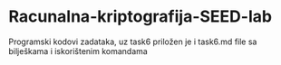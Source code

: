# Racunalna-kriptografija-SEED-lab

Programski kodovi zadataka, uz task6 priložen je i task6.md file sa bilješkama i iskorištenim komandama
